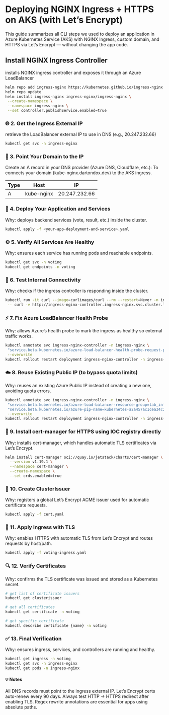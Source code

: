 # Deploying NGINX Ingress + HTTPS on AKS (with Let’s Encrypt)

This guide summarizes all CLI steps we used to deploy an application in Azure Kubernetes Service (AKS) with NGINX Ingress, custom domain, and HTTPS via Let’s Encrypt — without changing the app code.

## Install NGINX Ingress Controller

installs NGINX ingress controller and exposes it through an Azure LoadBalancer

```bash
helm repo add ingress-nginx https://kubernetes.github.io/ingress-nginx
helm repo update
helm install ingress-nginx ingress-nginx/ingress-nginx \
 --create-namespace \
 --namespace ingress-nginx \
 --set controller.publishService.enabled=true
```

### 🌐 2. Get the Ingress External IP

retrieve the LoadBalancer external IP to use in DNS (e.g., 20.247.232.66)

```bash
kubectl get svc -n ingress-nginx
```

### 🧭 3. Point Your Domain to the IP

Create an A record in your DNS provider (Azure DNS, Cloudflare, etc.):
To connects your domain (kube-nginx.dartondox.dev) to the AKS ingress.

| Type | Host       | IP            |
| ---- | ---------- | ------------- |
| A    | kube-nginx | 20.247.232.66 |

### 🧩 4. Deploy Your Application and Services

Why: deploys backend services (vote, result, etc.) inside the cluster.

```bash
kubectl apply -f <your-app-deployment-and-service>.yaml
```

### ⚙️ 5. Verify All Services Are Healthy

Why: ensures each service has running pods and reachable endpoints.

```bash
kubectl get svc -n voting
kubectl get endpoints -n voting
```

### 🧱 6. Test Internal Connectivity

Why: checks if the ingress controller is responding inside the cluster.

```bash
kubectl run -it curl --image=curlimages/curl --rm --restart=Never -n ingress-nginx \
 -- curl -v http://ingress-nginx-controller.ingress-nginx.svc.cluster.local
```

### ⚡ 7. Fix Azure LoadBalancer Health Probe

Why: allows Azure’s health probe to mark the ingress as healthy so external traffic works.

```bash
kubectl annotate svc ingress-nginx-controller -n ingress-nginx \
 "service.beta.kubernetes.io/azure-load-balancer-health-probe-request-path=/healthz" \
 --overwrite
kubectl rollout restart deployment ingress-nginx-controller -n ingress-nginx
```

### ☁️ 8. Reuse Existing Public IP (to bypass quota limits)

Why: reuses an existing Azure Public IP instead of creating a new one, avoiding quota errors.

```bash
kubectl annotate svc ingress-nginx-controller -n ingress-nginx \
 "service.beta.kubernetes.io/azure-load-balancer-resource-group=lab_infra_rg" \
 "service.beta.kubernetes.io/azure-pip-name=kubernetes-a2a457ac1cea34c26856ce19c18ab34c" \
 --overwrite
kubectl rollout restart deployment ingress-nginx-controller -n ingress-nginx
```

### 🔐 9. Install cert-manager for HTTPS using IOC registry directly

Why: installs cert-manager, which handles automatic TLS certificates via Let’s Encrypt.

```bash
helm install cert-manager oci://quay.io/jetstack/charts/cert-manager \
  --version v1.19.1 \
  --namespace cert-manager \
  --create-namespace \
  --set crds.enabled=true
```

### 🧾 10. Create ClusterIssuer

Why: registers a global Let’s Encrypt ACME issuer used for automatic certificate requests.

```bash
kubectl apply -f cert.yaml
```

### 🔄 11. Apply Ingress with TLS

Why: enables HTTPS with automatic TLS from Let’s Encrypt and routes requests by host/path.

```bash
kubectl apply -f voting-ingress.yaml
```

### 🔍 12. Verify Certificates

Why: confirms the TLS certificate was issued and stored as a Kubernetes secret.

```bash
# get list of certificate issuers
kubectl get clusterissuer

# get all certificates
kubectl get certificate -n voting

# get specific certificate
kubectl describe certificate {name} -n voting
```

### ✅ 13. Final Verification

Why: ensures ingress, services, and controllers are running and healthy.

```bash
kubectl get ingress -n voting
kubectl get svc -n ingress-nginx
kubectl get pods -n ingress-nginx
```

#### 💡 Notes

All DNS records must point to the ingress external IP.
Let’s Encrypt certs auto-renew every 90 days.
Always test HTTP → HTTPS redirect after enabling TLS.
Regex rewrite annotations are essential for apps using absolute paths.
